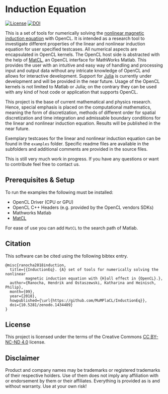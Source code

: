 # Induction Equation


[![License](https://licensebuttons.net/l/by-nc-nd/3.0/88x31.png)](https://creativecommons.org/licenses/by-nc-nd/4.0/legalcode) [![DOI](https://zenodo.org/badge/DOI/10.5281/zenodo.1434409.svg)](https://doi.org/10.5281/zenodo.1434409)


This is a set of tools for numerically solving the
[nonlinear magnetic induction equation](https://github.com/MuMPlaCL/InductionEq/blob/master/docs/induction_equation.ipynb)
with OpenCL. It is intended as a research tool to investigate different properties of the linear and nonlinear induction equation
for user specified testcases. All numerical aspects are encapsulated in OpenCL kernels. The OpenCL host side is abstracted
with the help of [MatCL](https://github.com/MuMPlaCL/MatCL), an OpenCL interface for MathWorks Matlab. This provides
the user with an intuitive and easy way of handling and processing input and output data without any intricate knowledge of
OpenCL and allows for interactive development. Support for [Julia](https://julialang.org/) is currently under development
and will be provided in the near future. Usage of the OpenCL kernels is not limited to Matlab or Julia; on the contrary
they can be used with any kind of host code or application that supports OpenCL.

This project is the base of current mathematical and physics research. Hence, special emphasis is placed on the computational
mathematics, meaning the form of discretization, methods of different order for spatial discretization and time integration
and admissable boundary conditions for the linear and nonlinear induction equation. Results will be published in the near
future.

Exemplary testcases for the linear and nonlinear induction equation can be found in the `examples` folder.
Specific readme files are available in the subfolders and additional comments are provided in the source files.

This is still very much work in progress. If you have any questions or want to contribute feel free to contact us.

## Prerequisites & Setup

To run the examples the following must be installed:

 - OpenCL Driver (CPU or GPU)
 - OpenCL C++ Headers (e.g. provided by the OpenCL vendors SDKs)
 - Mathworks Matlab
 - [MatCL](https://github.com/MuMPlaCL/MatCL)

 For ease of use you can add `MatCL` to the search path of Matlab.


## Citation

This software can be cited using the following bibtex entry.
```
@misc{ranocha2018induction,
  title={{InductionEq}. {A} set of tools for numerically solving the nonlinear
         magnetic induction equation with {H}all effect in {OpenCL}.},
  author={Ranocha, Hendrik and Ostaszewski, Katharina and Heinisch, Philip},
  month={09},
  year={2018},
  howpublished={\url{https://github.com/MuMPlaCL/InductionEq}},
  doi={10.5281/zenodo.1434409}
}
```


 ## License

This project is licensed under the terms of the Creative Commons [CC BY-NC-ND 4.0](https://creativecommons.org/licenses/by-nc-nd/4.0/legalcode) license.


 ## Disclaimer

Product and company names may be trademarks or registered trademarks of their respective holders.
Use of them does not imply any affiliation with or endorsement by them or their affiliates.
Everything is provided as is and without warranty. Use at your own risk!
